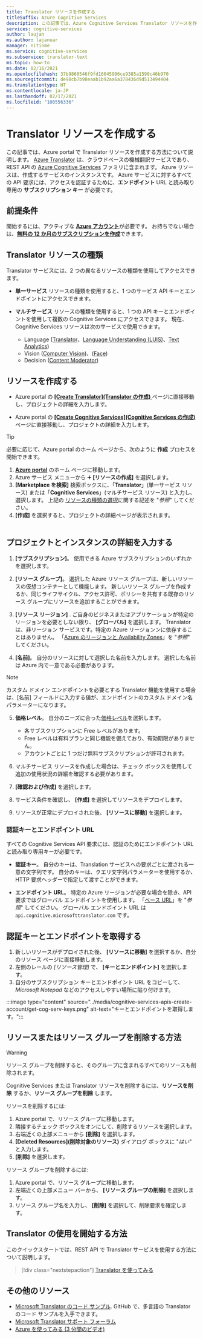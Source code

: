 ```yaml
---
title: Translator リソースを作成する
titleSuffix: Azure Cognitive Services
description: この記事では、Azure Cognitive Services Translator リソースを作成し、サブスクリプション キーとエンドポイント URL を取得する方法について説明します。
services: cognitive-services
author: laujan
ms.author: lajanuar
manager: nitinme
ms.service: cognitive-services
ms.subservice: translator-text
ms.topic: how-to
ms.date: 02/16/2021
ms.openlocfilehash: 37b9860546f9fd16045906ce9385a1590c46b970
ms.sourcegitcommit: de98cb7b98eaab1b92aa6a378436d9d513494404
ms.translationtype: HT
ms.contentlocale: ja-JP
ms.lasthandoff: 02/17/2021
ms.locfileid: "100556336"
---
```

# <a name="create-a-translator-resource"></a>Translator リソースを作成する

この記事では、Azure portal で Translator リソースを作成する方法について説明します。 [Azure Translator](translator-info-overview.md) は、クラウドベースの機械翻訳サービスであり、REST API の [Azure Cognitive Services](../what-are-cognitive-services.md) ファミリに含まれます。 Azure リソースは、作成するサービスのインスタンスです。 Azure サービスに対するすべての API 要求には、アクセスを認証するために、**エンドポイント** URL と読み取り専用の **サブスクリプション キー** が必要です。

## <a name="prerequisites"></a>前提条件

開始するには、アクティブな [**Azure アカウント**](https://azure.microsoft.com/free/cognitive-services/)が必要です。  お持ちでない場合は、[**無料の 12 か月のサブスクリプションを作成**](https://azure.microsoft.com/free/)できます。

## <a name="translator-resource-types"></a>Translator リソースの種類

Translator サービスには、2 つの異なるリソースの種類を使用してアクセスできます。

* **単一サービス** リソースの種類を使用すると、1 つのサービス API キーとエンドポイントにアクセスできます。  

* **マルチサービス** リソースの種類を使用すると、1 つの API キーとエンドポイントを使用して複数の Cognitive Services にアクセスできます。 現在、Cognitive Services リソースは次のサービスで使用できます。
  * Language ([Translator](../translator/translator-info-overview.md)、[Language Understanding (LUIS)](../luis/what-is-luis.md)、[Text Analytics](../text-analytics/overview.md))  
  * Vision ([Computer Vision](../computer-vision/overview.md))、([Face](../face/overview.md))  
  * Decision ([Content Moderator](../content-moderator/overview.md))  

## <a name="create-your-resource"></a>リソースを作成する

* Azure portal の [ **[Create Translator]\(Translator の作成\)** ](https://ms.portal.azure.com/#create/Microsoft.CognitiveServicesTextTranslation) ページに直接移動し、プロジェクトの詳細を入力します。

* Azure portal の [ **[Create Cognitive Services]\(Cognitive Services の作成\)** ](https://ms.portal.azure.com/#create/Microsoft.CognitiveServicesAllInOne) ページに直接移動し、プロジェクトの詳細を入力します。

>[!TIP]
>必要に応じて、Azure portal のホーム ページから、次のように **作成** プロセスを開始できます。
>
> 1. [**Azure portal**](https://ms.portal.azure.com/#home) のホーム ページに移動します。
> 1. Azure サービス メニューから ➕ **[リソースの作成]** を選択します。
>1. **[Marketplace を検索]** 検索ボックスに、「**Translator**」(単一サービス リソース) または「**Cognitive Services**」(マルチサービス リソース) と入力し、選択します。  上記の [リソースの種類の選択](#create-your-resource)に関する記述を "*参照*" してください。
> 1. **[作成]** を選択すると、プロジェクトの詳細ページが表示されます。
><br/><br/>

## <a name="complete-your-project-and-instance-details"></a>プロジェクトとインスタンスの詳細を入力する

1. **[サブスクリプション]**。 使用できる Azure サブスクリプションのいずれかを選択します。

1. **[リソース グループ]**。 選択した Azure リソース グループは、新しいリソースの仮想コンテナーとして機能します。 新しいリソース グループを作成するか、同じライフサイクル、アクセス許可、ポリシーを共有する既存のリソース グループにリソースを追加することができます。

1. **[リソース リージョン]** . ご自身のビジネスまたはアプリケーションが特定のリージョンを必要としない限り、 **[グローバル]** を選択します。 Translator は、非リージョン サービスです。特定の Azure リージョンンに依存することはありません。 「[Azure のリージョンと Availability Zones](/azure/availability-zones/az-overview)」を "*参照*" してください。

1. **[名前]**。 自分のリソースに対して選択した名前を入力します。 選択した名前は Azure 内で一意である必要があります。

> [!NOTE]
> カスタム ドメイン エンドポイントを必要とする Translator 機能を使用する場合は、[名前] フィールドに入力する値が、エンドポイントのカスタム ドメイン名パラメーターになります。

5. **価格レベル**。 自分のニーズに合った[価格レベル](https://azure.microsoft.com/pricing/details/cognitive-services/translator)を選択します。

   * 各サブスクリプションに Free レベルがあります。
   * Free レベルは有料プランと同じ機能を備えており、有効期限がありません。
   * アカウントごとに 1 つだけ無料サブスクリプションが許可されます。</li></ul>

1. マルチサービス リソースを作成した場合は、チェック ボックスを使用して追加の使用状況の詳細を確認する必要があります。

1. **[確認および作成]** を選択します。

1. サービス条件を確認し、 **[作成]** を選択してリソースをデプロイします。

1. リソースが正常にデプロイされた後、 **[リソースに移動]** を選択します。

### <a name="authentication-keys-and-endpoint-url"></a>認証キーとエンドポイント URL

すべての Cognitive Services API 要求には、認証のためにエンドポイント URL と読み取り専用キーが必要です。

* **認証キー**。 自分のキーは、Translation サービスへの要求ごとに渡される一意の文字列です。 自分のキーは、クエリ文字列パラメーターを使用するか、HTTP 要求ヘッダーで指定して渡すことができます。

* **エンドポイント URL**。 特定の Azure リージョンが必要な場合を除き、API 要求ではグローバル エンドポイントを使用します。 「[ベース URL](reference/v3-0-reference.md#base-urls)」を "*参照*" してください。 グローバル エンドポイント URL は `api.cognitive.microsofttranslator.com` です。

## <a name="get-your-authentication-keys-and-endpoint"></a>認証キーとエンドポイントを取得する

1. 新しいリソースがデプロイされた後、 **[リソースに移動]** を選択するか、自分のリソース ページに直接移動します。
1. 左側のレールの *[リソース管理]* で、 **[キーとエンドポイント]** を選択します。
1. 自分のサブスクリプション キーとエンドポイント URL をコピーして、*Microsoft Notepad* などのアクセスしやすい場所に貼り付けます。

:::image type="content" source="../media/cognitive-services-apis-create-account/get-cog-serv-keys.png" alt-text="キーとエンドポイントを取得します。":::

## <a name="how-to-delete-a--resource-or-resource-group"></a>リソースまたはリソース グループを削除する方法

> [!Warning]
> リソース グループを削除すると、そのグループに含まれるすべてのリソースも削除されます。

Cognitive Services または Translator リソースを削除するには、**リソースを削除** するか、**リソース グループを削除** します。

リソースを削除するには:

1. Azure portal で、リソース グループに移動します。
1. 隣接するチェック ボックスをオンにして、削除するリソースを選択します。
1. 右端近くの上部メニューから **[削除]** を選択します。
1. **[Deleted Resources]\(削除対象のリソース\)** ダイアログ ボックスに "*はい*" と入力します。
1. **[削除]** を選択します。

リソース グループを削除するには:

1. Azure portal で、リソース グループに移動します。
1. 左端近くの上部メニュー バーから、 **[リソース グループの削除]** を選択します。
1. リソース グループ名を入力し、 **[削除]** を選択して、削除要求を確定します。

## <a name="how-to-get-started-with-translator"></a>Translator の使用を開始する方法

このクイックスタートでは、REST API で Translator サービスを使用する方法について説明します。

> [!div class="nextstepaction"]
> [Translator を使ってみる](quickstart-translator.md)

## <a name="more-resources"></a>その他のリソース

* [Microsoft Translator のコード サンプル](https://github.com/MicrosoftTranslator).  GitHub で、多言語の Translator のコード サンプルを入手できます。
* [Microsoft Translator サポート フォーラム](https://www.aka.ms/TranslatorForum)
* [Azure を使ってみる (3 分間のビデオ)](https://azure.microsoft.com/get-started/?b=16.24)
